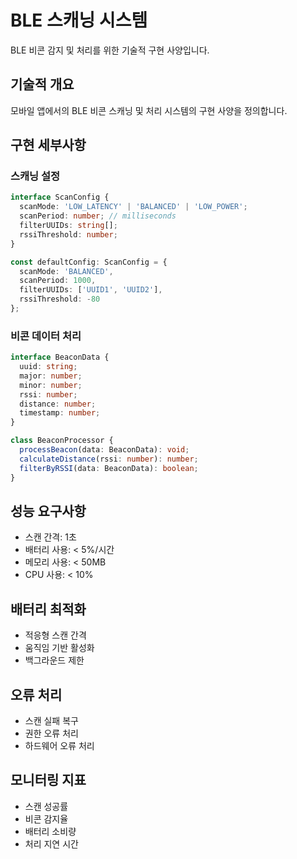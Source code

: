 # BLE 스캐닝 시스템

BLE 비콘 감지 및 처리를 위한 기술적 구현 사양입니다.

## 기술적 개요
모바일 앱에서의 BLE 비콘 스캐닝 및 처리 시스템의 구현 사양을 정의합니다.

## 구현 세부사항

### 스캐닝 설정
```typescript
interface ScanConfig {
  scanMode: 'LOW_LATENCY' | 'BALANCED' | 'LOW_POWER';
  scanPeriod: number; // milliseconds
  filterUUIDs: string[];
  rssiThreshold: number;
}

const defaultConfig: ScanConfig = {
  scanMode: 'BALANCED',
  scanPeriod: 1000,
  filterUUIDs: ['UUID1', 'UUID2'],
  rssiThreshold: -80
};
```

### 비콘 데이터 처리
```typescript
interface BeaconData {
  uuid: string;
  major: number;
  minor: number;
  rssi: number;
  distance: number;
  timestamp: number;
}

class BeaconProcessor {
  processBeacon(data: BeaconData): void;
  calculateDistance(rssi: number): number;
  filterByRSSI(data: BeaconData): boolean;
}
```

## 성능 요구사항
- 스캔 간격: 1초
- 배터리 사용: < 5%/시간
- 메모리 사용: < 50MB
- CPU 사용: < 10%

## 배터리 최적화
- 적응형 스캔 간격
- 움직임 기반 활성화
- 백그라운드 제한

## 오류 처리
- 스캔 실패 복구
- 권한 오류 처리
- 하드웨어 오류 처리

## 모니터링 지표
- 스캔 성공률
- 비콘 감지율
- 배터리 소비량
- 처리 지연 시간
